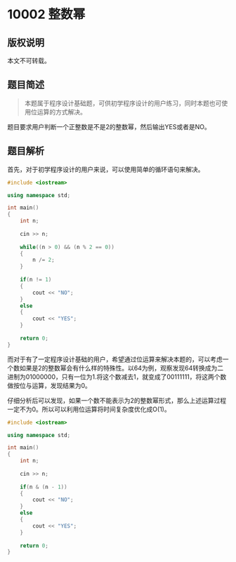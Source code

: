 # 10002 整数幂

## 版权说明
本文不可转载。

## 题目简述
> 本题属于程序设计基础题，可供初学程序设计的用户练习，同时本题也可使用位运算的方式解决。

题目要求用户判断一个正整数是不是2的整数幂，然后输出YES或者是NO。

## 题目解析
首先，对于初学程序设计的用户来说，可以使用简单的循环语句来解决。
```C++
#include <iostream>

using namespace std;

int main()
{
	int n;
	
	cin >> n;
	
	while((n > 0) && (n % 2 == 0))
	{
		n /= 2;
	}
	
	if(n != 1)
	{
		cout << "NO";
	}
	else
	{
		cout << "YES";
	}
	
	return 0;
}
```

而对于有了一定程序设计基础的用户，希望通过位运算来解决本题的，可以考虑一个数如果是2的整数幂会有什么样的特殊性。以64为例，观察发现64转换成为二进制为01000000，只有一位为1.将这个数减去1，就变成了00111111，将这两个数做按位与运算，发现结果为0。

仔细分析后可以发现，如果一个数不能表示为2的整数幂形式，那么上述运算过程一定不为0。所以可以利用位运算将时间复杂度优化成O(1)。
```C++
#include <iostream>

using namespace std;

int main()
{
	int n;
	
	cin >> n;
	
	if(n & (n - 1))
	{
		cout << "NO";
	}
	else
	{
		cout << "YES";
	}
	
	return 0;
}
```
